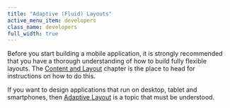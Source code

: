 ```yaml
---
title: "Adaptive (Fluid) Layouts"
active_menu_item: developers
class_name: developers
full_width: true
---
```



Before you start building a mobile application, it is strongly recommended that you have a thorough understanding of how to build fully flexible layouts. The [Content and Layout](/developers/user-guide/product-guide/content-and-app-layout/) chapter is the place to head for instructions on how to do this.

If you want to design applications that run on desktop, tablet and smartphones, then [Adaptive Layout](/developers/user-guide/product-guide/content-and-app-layout/responsive-/-adaptive-/-fluid-design/) is a topic that must be understood.

